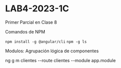 # LAB4-2023-1C

Primer Parcial en Clase 8

Comandos de NPM

`npm install -g @angular/cli`
`npm -g ls`

Modulos: Agrupación lógica de componentes

ng g m clientes --route clientes --module app.module